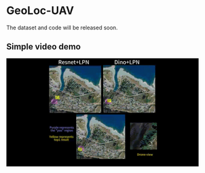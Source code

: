 # GeoLoc-UAV
The dataset and code will be released soon.

## Simple video demo
![demo](demo_small.gif)

